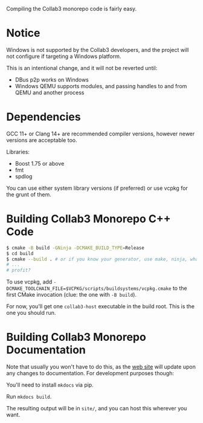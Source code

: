Compiling the Collab3 monorepo code is fairly easy.

# Notice

Windows is not supported by the Collab3 developers, and the project will not configure if targeting a Windows platform.

This is an intentional change, and it will not be reverted until:

- DBus p2p works on Windows
- Windows QEMU supports modules, and passing handles to and from QEMU and another process

# Dependencies

GCC 11+ or Clang 14+ are recommended compiler versions, however newer versions are acceptable too.

Libraries:

* Boost 1.75 or above
* fmt
* spdlog

You can use either system library versions (if preferred) or use vcpkg for the grunt of them.

# Building Collab3 Monorepo C++ Code

```bash
$ cmake -B build -GNinja -DCMAKE_BUILD_TYPE=Release
$ cd build
$ cmake --build . # or if you know your generator, use make, ninja, whatever.
# ...
# profit?
```

To use vcpkg, add `-DCMAKE_TOOLCHAIN_FILE=$VCPKG/scripts/buildsystems/vcpkg.cmake` to the first CMake invocation (clue:
the one with `-B build`).

For now, you'll get one `collab3-host` executable in the build root. This is the one you should run.

<!-- TODO: The agent will need another configure/build step.. -->

# Building Collab3 Monorepo Documentation

Note that usually you won't have to do this, as the [web site](https://computernewb.github.io/collab3) will update
upon any changes to documentation. For development purposes though:

You'll need to install `mkdocs` via pip.

Run `mkdocs build`. 

The resulting output will be in `site/`, and you can host this wherever you want.